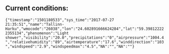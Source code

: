## Current conditions: 
 ``` {"timestamp":"1501180533","sys_time":"2017-07-27 21:35:51","name":"Tallinn-Harku","wmocode":"26038","lon":"24.602891666624284","lat":"59.398122222355134","phenomenon":"Light shower","visibility":"20.0","precipitations":"0","airpressure":"1004.4","relativehumidity":"89","airtemperature":"17.6","winddirection":"103","windspeed":"2.9","windspeedmax":"4.5","NA":"","NA":""} ```
